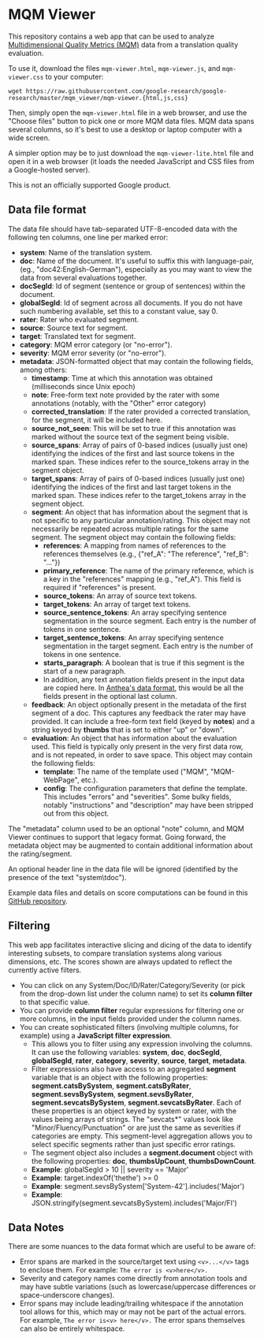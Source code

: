 # MQM Viewer

This repository contains a web app  that can be used to analyze
[Multidimensional Quality Metrics (MQM)](http://www.qt21.eu/mqm-definition/definition-2015-06-16.html) data from a translation quality
evaluation.

To use it, download the files `mqm-viewer.html`, `mqm-viewer.js`, and
`mqm-viewer.css` to your computer:

```
wget https://raw.githubusercontent.com/google-research/google-research/master/mqm_viewer/mqm-viewer.{html,js,css}
```

Then, simply open the `mqm-viewer.html` file in a web browser, and use
the "Choose files" button to pick one or more MQM data files. MQM data spans
several columns, so it's best to use a desktop or laptop computer with a wide
screen.

A simpler option may be to just download the `mqm-viewer-lite.html` file and
open it in a web browser (it loads the needed JavaScript and CSS files from
a Google-hosted server).

This is not an officially supported Google product.

## Data file format

The data file should have tab-separated UTF-8-encoded data with the following
ten columns, one line per marked error:

- **system**: Name of the translation system.
- **doc**: Name of the document. It's useful to suffix this with language-pair,
  (eg., "doc42:English-German"), especially as you may want to view the data
  from several evaluations together.
- **docSegId**: Id of segment (sentence or group of sentences) within the
  document.
- **globalSegId**: Id of segment across all documents. If you do not have
  such numbering available, set this to a constant value, say 0.
- **rater**: Rater who evaluated segment.
- **source**: Source text for segment.
- **target**: Translated text for segment.
- **category**: MQM error category (or "no-error").
- **severity**: MQM error severity (or "no-error").
- **metadata**: JSON-formatted object that may contain the following fields,
  among others:
  - **timestamp**: Time at which this annotation was obtained (milliseconds
    since Unix epoch)
  - **note**: Free-form text note provided by the rater with some annotations
    (notably, with the "Other" error category)
  - **corrected_translation**: If the rater provided a corrected translation,
    for the segment, it will be included here.
  - **source_not_seen**: This will be set to true if this annotation was marked
    without the source text of the segment being visible.
  - **source_spans**: Array of pairs of 0-based indices (usually just one)
    identifying the indices of the first and last source tokens in the marked
    span. These indices refer to the source_tokens array in the segment
    object.
  - **target_spans**: Array of pairs of 0-based indices (usually just one)
    identifying the indices of the first and last target tokens in the marked
    span. These indices refer to the target_tokens array in the segment
    object.
  - **segment**: An object that has information about the segment that is not
    specific to any particular annotation/rating. This object may not
    necessarily be repeated across multiple ratings for the same segment. The
    segment object may contain the following fields:
      - **references**: A mapping from names of references to the references
        themselves (e.g., {"ref_A": "The reference", "ref_B": "..."})
      - **primary_reference**: The name of the primary reference, which is
        a key in the "references" mapping (e.g., "ref_A"). This field is
        required if "references" is present.
      - **source_tokens**: An array of source text tokens.
      - **target_tokens**: An array of target text tokens.
      - **source_sentence_tokens**: An array specifying sentence segmentation
        in the source segment. Each entry is the number of tokens in one
        sentence.
      - **target_sentence_tokens**: An array specifying sentence segmentation
        in the target segment. Each entry is the number of tokens in one
        sentence.
      - **starts_paragraph**: A boolean that is true if this segment is the
        start of a new paragraph.
      - In addition, any text annotation fields present in the input data are
        copied here. In [Anthea's data format](https://github.com/google-research/google-research/blob/master/anthea/anthea-help.html),
        this would be all the fields present in the optional last column.
  - **feedback**: An object optionally present in the metadata of the first
    segment of a doc. This captures any feedback the rater may have provided.
    It can include a free-form text field (keyed by **notes**) and a string
    keyed by **thumbs** that is set to either "up" or "down".
  - **evaluation**: An object that has information about the evaluation used.
    This field is typically only present in the very first data row, and is
    not repeated, in order to save space. This object may contain the following
    fields:
      - **template**: The name of the template used ("MQM", "MQM-WebPage",
        etc.).
      - **config**: The configuration parameters that define the template. This
        includes "errors" and "severities". Some bulky fields, notably
        "instructions" and "description" may have been stripped out from this
        object.

The "metadata" column used to be an optional "note" column, and MQM Viewer
continues to support that legacy format. Going forward, the metadata object
may be augmented to contain additional information about the rating/segment.

An optional header line in the data file will be ignored (identified by the
presence of the text "system\tdoc").

Example data files and details on score computations can be found in this
[GitHub repository](https://github.com/google/wmt-mqm-human-evaluation).

## Filtering

This web app facilitates interactive slicing and dicing of the data to identify
interesting subsets, to compare translation systems along various dimensions,
etc. The scores shown are always updated to reflect the currently active
filters.

- You can click on any System/Doc/ID/Rater/Category/Severity (or pick
  from the drop-down list under the column name) to set its **column
  filter** to that specific value.
- You can provide **column filter** regular expressions for filtering
  one or more columns, in the input fields provided under the column names.
- You can create sophisticated filters (involving multiple columns, for
  example) using a **JavaScript filter expression**.
  - This allows you to filter using any expression
    involving the columns. It can use the following
    variables: **system**, **doc**, **docSegId**,
    **globalSegId**, **rater**, **category**, **severity**,
    **source**, **target**, **metadata**.
  - Filter expressions also have access to an aggregated **segment**
    variable that is an object with the following properties:
    **segment.catsBySystem**,
    **segment.catsByRater**,
    **segment.sevsBySystem**,
    **segment.sevsByRater**,
    **segment.sevcatsBySystem**,
    **segment.sevcatsByRater**.
    Each of these properties is an object keyed by system or rater, with the
    values being arrays of strings. The "sevcats\*" values look like
    "Minor/Fluency/Punctuation" or are just the same as severities if
    categories are empty. This segment-level aggregation allows you
    to select specific segments rather than just specific error ratings.
  - The segment object also includes a **segment.document** object with the
    following properties:
    **doc**, **thumbsUpCount**, **thumbsDownCount**.
  - **Example**: globalSegId > 10 || severity == 'Major'
  - **Example**: target.indexOf('thethe') >= 0
  - **Example**: segment.sevsBySystem['System-42'].includes('Major')
  - **Example**: JSON.stringify(segment.sevcatsBySystem).includes('Major/Fl')

## Data Notes
There are some nuances to the data format which are useful to be aware of:

  - Error spans are marked in the source/target text using `<v>...</v>` tags
    to enclose them. For example: `The error is <v>here</v>.`
  - Severity and category names come directly from annotation tools and may
    have subtle variations (such as lowercase/uppercase differences or
    space-underscore changes).
  - Error spans may include leading/trailing whitespace if the annotation tool
    allows for this, which may or may not be part of the actual errors.
    For example, `The error is<v> here</v>.`
    The error spans themselves can also be entirely whitespace.

